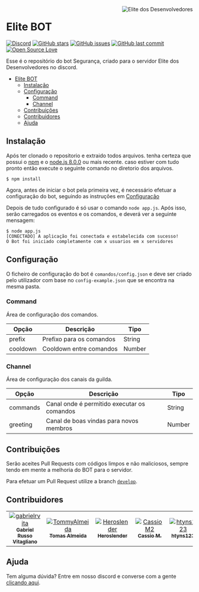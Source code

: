 <img src="https://github.com/Elite-dos-Desenvolvedores.png?size=96" alt="Elite dos Desenvolvedores" title="Elite dos Desenvolvedores" align="right"/>

# Elite BOT

[![Discord](https://img.shields.io/discord/622160862605737990?label=Discord)][discord-invite-link]
[![GitHub stars](https://img.shields.io/github/stars/Elite-dos-Desenvolvedores/EliteBOT.svg)](https://github.com/Elite-dos-Desenvolvedores/EliteBOT/stargazers)
[![GitHub issues](https://img.shields.io/github/issues-raw/Elite-dos-Desenvolvedores/EliteBOT.svg?label=issues)](https://github.com/Elite-dos-Desenvolvedores/EliteBOT/issues)
[![GitHub last commit](https://img.shields.io/github/last-commit/Elite-dos-Desenvolvedores/EliteBOT.svg)](https://github.com/Elite-dos-Desenvolvedores/EliteBOT/commit)
[![Open Source Love](https://badges.frapsoft.com/os/v1/open-source.svg?v=103)](https://github.com/ellerbrock/open-source-badges/)

Esse é o repositório do bot Segurança, criado para o servidor Elite dos Desenvolvedores no discord.

- [Elite BOT](#elite-bot)
  - [Instalação](#instala%c3%a7%c3%a3o)
  - [Configuração](#configura%c3%a7%c3%a3o)
    - [Command](#command)
    - [Channel](#channel)
  - [Contribuições](#contribui%c3%a7%c3%b5es)
  - [Contribuidores](#contribuidores)
  - [Ajuda](#ajuda)

## Instalação
Após ter clonado o repositorio e extraido todos arquivos. tenha certeza que possui o [npm](https://www.npmjs.com/) e o [node.js 8.0.0](https://nodejs.org/en/) ou mais recente. caso estiver com tudo pronto então execute o seguinte comando no diretorio dos arquivos.

```$ npm install```

Agora, antes de iniciar o bot pela primeira vez, é necessário efetuar a configuração do bot, seguindo as instruções em [Configuração](#configura%c3%a7%c3%a3o)

Depois de tudo configurado é só usar o comando `node app.js`. Após isso, serão carregados os eventos e os comandos, e deverá ver a seguinte mensagem:

```shell
$ node app.js
[CONECTADO] A aplicação foi conectada e estabelecida com sucesso!
O Bot foi iniciado completamente com x usuarios em x servidores
```

## Configuração

O ficheiro de configuração do bot é `comandos/config.json` e deve ser criado pelo utilizador com base no `config-example.json` que se encontra na mesma pasta.

### Command

Área de configuração dos comandos.

| Opção        | Descrição                        | Tipo     |
| ------------ | -------------------------------- | -------- |
| prefix       | Prefixo para os comandos         | String   |
| cooldown     | Cooldown entre comandos          | Number   |

### Channel

Área de configuração dos canais da guilda.

| Opção        | Descrição                                   | Tipo     |
| ------------ | ------------------------------------------- | -------- |
| commands     | Canal onde é permitido executar os comandos | String   |
| greeting     | Canal de boas vindas para novos membros     | Number   |

## Contribuições

Serão aceites Pull Requests com códigos limpos e não maliciosos, sempre tendo em mente a melhoria do BOT para o servidor.

Para efetuar um Pull Request utilize a branch [`develop`](https://github.com/Elite-dos-Desenvolvedores/EliteBOT/tree/develop).

## Contribuidores

<table>
<tr>
<td align="center"><a href="https://github.com/gabrielrvita"><img src="https://github.com/gabrielrvita.png?size=100" alt="gabrielrvita" align="center"/><br/><sub><b>Gabriel Russo Vitagliano</b></sub></a></td>
<td align="center"><a href="https://github.com/TommyAlmeida"><img src="https://github.com/TommyAlmeida.png?size=100" alt="TommyAlmeida" align="center"/><br/><sub><b>Tomas Almeida</b></sub></a></td>
<td align="center"><a href="https://github.com/Heroslender"><img src="https://github.com/Heroslender.png?size=100" alt="Heroslender" align="center"/><br/><sub><b>Heroslender</b></sub></a></td>
<td align="center"><a href="https://github.com/CassioM2"><img src="https://github.com/CassioM2.png?size=100" alt="CassioM2" align="center"/><br/><sub><b>Cassio M.</b></sub></a></td>
<td align="center"><a href="https://github.com/htyns123"><img src="https://github.com/htyns123.png?size=100" alt="htyns123" align="center"/><br/><sub><b>htyns123</b></sub></a></td>
<td align="center"><a href="https://github.com/LuanCordista"><img src="https://github.com/LuanCordista.png?size=100" alt="LuanCordista" align="center"/><br/><sub><b>ImLuan_</b></sub></a></td>
</tr>
</table>

## Ajuda

Tem alguma dúvida? Entre em nosso discord e converse com a gente [clicando aqui][discord-invite-link].

[discord-invite-link]: https://discord.gg/vZYC3Zn